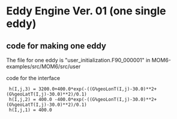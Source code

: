 # Eddy Engine Ver. 01 (one single eddy) 

## code for making one eddy

The file for one eddy is "user_initialization.F90_000001" in MOM6-examples/src/MOM6/src/user

code for the interface 

     h(I,j,3) = 3200.0+400.0*exp(-((G%geoLonT(I,j)-30.0)**2+(G%geoLatT(I,j)-30.0)**2)/0.1)
     h(I,j,2) = 400.0 -400.0*exp(-((G%geoLonT(I,j)-30.0)**2+(G%geoLatT(I,j)-30.0)**2)/0.1)
     h(I,j,1) = 400.0